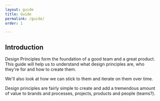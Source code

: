 ```yaml
---
layout: guide
title: Guide
permalink: /guide/
order: 1

---
```


## Introduction
Design Principles form the foundation of a good team and a great product. This guide will help us to understand what design principles are, who they're for and how to create them.

We'll also look at how we can stick to them and iterate on them over time.

Design principles are fairly simple to create and add a tremendous amount of value to brands and processes, projects, products and people (teams?).
